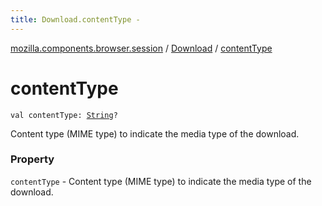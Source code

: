 ```yaml
---
title: Download.contentType - 
---
```


[mozilla.components.browser.session](../index.html) / [Download](index.html) / [contentType](./content-type.html)

# contentType

`val contentType: `[`String`](https://kotlinlang.org/api/latest/jvm/stdlib/kotlin/-string/index.html)`?`

Content type (MIME type) to indicate the media type of the download.

### Property

`contentType` - Content type (MIME type) to indicate the media type of the download.